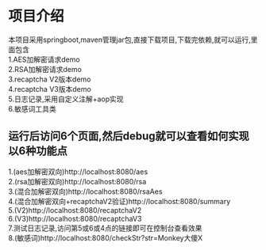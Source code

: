 # 项目介绍 #
本项目采用springboot,maven管理jar包,直接下载项目,下载完依赖,就可以运行,里面包含<br>
1.AES加解密请求demo<br>
2.RSA加解密请求demo<br>
3.recaptcha V2版本demo<br>
4.recaptcha V3版本demo<br>
5.日志记录,采用自定义注解+aop实现<br>
6.敏感词工具类<br>
## 运行后访问6个页面,然后debug就可以查看如何实现以6种功能点 ##
1.(aes加解密双向)http://localhost:8080/aes<br>
2.(rsa加解密双向)http://localhost:8080/rsa<br>
3.(混合加解密双向)http://localhost:8080/rsaAes<br>
4.(混合加解密双向+recaptchaV2验证)http://localhost:8080/summary<br>
5.(V2)http://localhost:8080/recaptchaV2<br>
6.(V3)http://localhost:8080/recaptchaV3<br>
7.测试日志记录,访问第5或6或4点的链接即可在控制台查看效果<br>
8.(敏感词)http://localhost:8080/checkStr?str=Monkey大傻X
